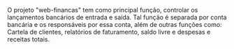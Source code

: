 O projeto "web-financas" tem como principal função, controlar os lançamentos bancários de entrada e saída.
Tal função é separada por conta bancária e os responsáveis por essa conta, além de outras funções como: Cartela de clientes, relatórios de faturamento, saldo livre e despesas e receitas totais.

